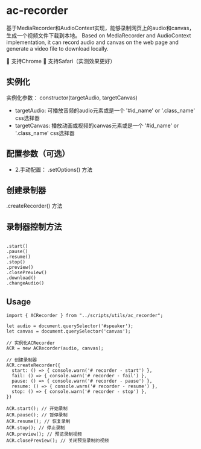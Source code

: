# ac-recorder

基于MediaRecorder和AudioContext实现，能够录制网页上的audio和canvas，生成一个视频文件下载到本地。
Based on MediaRecorder and AudioContext implementation, it can record audio and canvas on the web page and generate a video file to download locally.

🔗 支持Chrome
🔗 支持Safari（实测效果更好）

## 实例化
实例化参数： constructor(targetAudio, targetCanvas)
- targetAudio: 可播放音频的audio元素或是一个 '#id_name' or '.class_name' css选择器
- targetCanvas: 播放动画或视频的canvas元素或是一个 '#id_name' or '.class_name' css选择器

## 配置参数（可选）
 * 2.手动配置： .setOptions() 方法

## 创建录制器
.createRecorder() 方法

## 录制器控制方法
``` 

.start() 
.pause() 
.resume() 
.stop() 
.preview()
.closePreview()
.download()
.changeAudio() 

```

## Usage
```
import { ACRecorder } from "../scripts/utils/ac_recorder";

let audio = document.querySelector('#speaker');
let canvas = document.querySelector('canvas');

// 实例化ACRecorder
ACR = new ACRecorder(audio, canvas);

// 创建录制器
ACR.createRecorder({
  start: () => { console.warn('# recorder - start') },
  fail: () => { console.warn('# recorder - fail') },
  pause: () => { console.warn('# recorder - pause') },
  resume: () => { console.warn('# recorder - resume') },
  stop: () => { console.warn('# recorder - stop') },
})

ACR.start(); // 开始录制
ACR.pause(); // 暂停录制
ACR.resume(); // 恢复录制
ACR.stop(); // 停止录制
ACR.preview(); // 预览录制视频
ACR.closePreview(); // 关闭预览录制的视频
```

